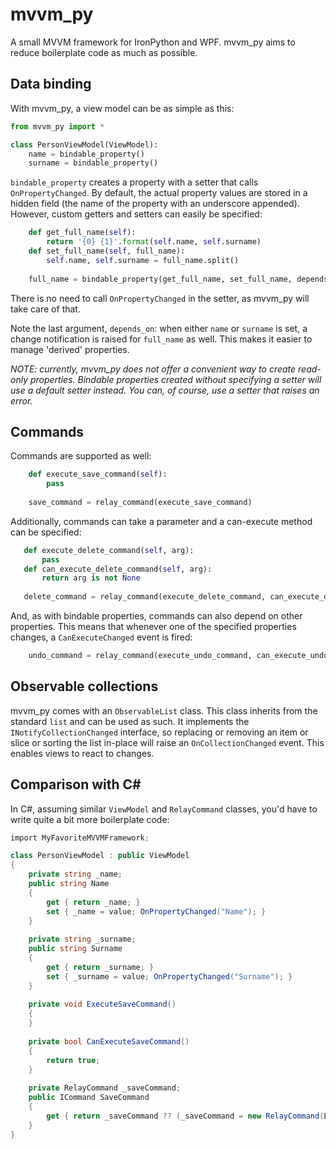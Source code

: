 mvvm_py
=======

A small MVVM framework for IronPython and WPF. mvvm_py aims to reduce boilerplate code as much as possible.

Data binding
------------

With mvvm_py, a view model can be as simple as this:
```python
from mvvm_py import *

class PersonViewModel(ViewModel):
    name = bindable_property()
    surname = bindable_property()
```

```bindable_property``` creates a property with a setter that calls ```OnPropertyChanged```.
By default, the actual property values are stored in a hidden field (the name of the property with an underscore appended).
However, custom getters and setters can easily be specified:
```python
    def get_full_name(self):
        return '{0} {1}'.format(self.name, self.surname)
    def set_full_name(self, full_name):
        self.name, self.surname = full_name.split()
   
    full_name = bindable_property(get_full_name, set_full_name, depends_on = ['name', 'surname'])
```
There is no need to call ```OnPropertyChanged``` in the setter, as mvvm_py will take care of that.

Note the last argument, ```depends_on```: when either ```name``` or ```surname``` is set,
a change notification is raised for ```full_name``` as well. This makes it easier to manage 'derived' properties.

*NOTE: currently, mvvm_py does not offer a convenient way to create read-only properties.
Bindable properties created without specifying a setter will use a default setter instead.
You can, of course, use a setter that raises an error.*

Commands
--------

Commands are supported as well:
```python
    def execute_save_command(self):
        pass
   
    save_command = relay_command(execute_save_command)
```

Additionally, commands can take a parameter and a can-execute method can be specified:
```python
   def execute_delete_command(self, arg):
       pass
   def can_execute_delete_command(self, arg):
       return arg is not None
   
   delete_command = relay_command(execute_delete_command, can_execute_delete_command)
```

And, as with bindable properties, commands can also depend on other properties.
This means that whenever one of the specified properties changes, a ```CanExecuteChanged``` event is fired:
```python
    undo_command = relay_command(execute_undo_command, can_execute_undo_command, depends_on = ['name', 'surname'])
```

Observable collections
----------------------

mvvm_py comes with an ```ObservableList``` class.
This class inherits from the standard ```list``` and can be used as such.
It implements the ```INotifyCollectionChanged``` interface, so replacing or removing an item or slice or sorting the list in-place will raise an ```OnCollectionChanged``` event.
This enables views to react to changes.

Comparison with C#
------------------

In C#, assuming similar ```ViewModel``` and ```RelayCommand``` classes, you'd have to write quite a bit more boilerplate code:
```csharp
import MyFavoriteMVVMFramework;

class PersonViewModel : public ViewModel
{
    private string _name;
    public string Name
    {
        get { return _name; }
        set { _name = value; OnPropertyChanged("Name"); }
    }
    
    private string _surname;
    public string Surname
    {
        get { return _surname; }
        set { _surname = value; OnPropertyChanged("Surname"); }
    }
    
    private void ExecuteSaveCommand()
    {
    }
    
    private bool CanExecuteSaveCommand()
    {
        return true;
    }
    
    private RelayCommand _saveCommand;
    public ICommand SaveCommand
    {
        get { return _saveCommand ?? (_saveCommand = new RelayCommand(ExecuteSaveCommand, CanExecuteSaveCommand)); }
    }
}
```
